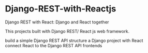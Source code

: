 # Django-REST-with-Reactjs
Django REST with React: Django and React together

This projects built with Django REST/ React js web framework. 

build a simple Django REST API
structure a Django project with React
connect React to the Django REST API frontends 
